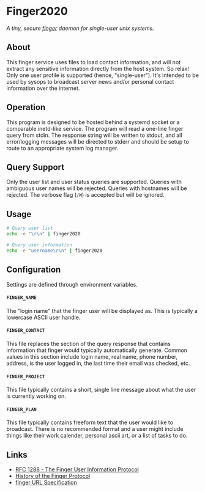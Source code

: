 # Finger2020

*A tiny, secure [finger](https://en.wikipedia.org/wiki/Finger_protocol) daemon for single-user unix systems.*

## About

This finger service uses files to load contact information, and will not extract
any sensitive information directly from the host system. So relax! Only one user
profile is supported (hence, "single-user"). It's intended to be used by sysops
to broadcast server news and/or personal contact information over the internet.

## Operation

This program is designed to be hosted behind a systemd socket or a comparable
inetd-like service. The program will read a one-line finger query from stdin.
The response string will be written to stdout, and all error/logging messages
will be directed to stderr and should be setup to route to an appropriate
system log manager.

## Query Support

Only the user list and user status queries are supported. Queries with
ambiguous user names will be rejected. Queries with hostnames will be rejected.
The verbose flag (``/W``) is accepted but will be ignored.

## Usage

```bash
# Query user list
echo -e "\r\n" | finger2020

# Query user information
echo -e "username\r\n" | finger2020
```

## Configuration

Settings are defined through environment variables.

#### ``FINGER_NAME``
The "login name" that the finger user will be displayed as. This is
typically a lowercase ASCII user handle.

#### ``FINGER_CONTACT``
This file replaces the section of the query response that contains
information that finger would typically automatically generate. Common
values in this section include login name, real name, phone number,
address, is the user logged in, the last time their email was checked, etc.

#### ``FINGER_PROJECT``
This file typically contains a short, single line message about what the
user is currently working on.

#### ``FINGER_PLAN``
This file typically contains freeform text that the user would like to
broadcast. There is no recommended format and a user might include things
like their work calender, personal ascii art, or a list of tasks to do.

## Links

- [RFC 1288 - The Finger User Information Protocol](https://tools.ietf.org/html/rfc1288)
- [History of the Finger Protocol](http://www.rajivshah.com/Case_Studies/Finger/Finger.htm)
- [finger URL Specification](https://tools.ietf.org/html/draft-ietf-uri-url-finger-02)
